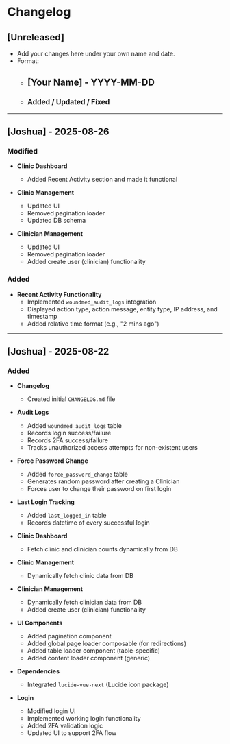 # Changelog

## [Unreleased]
- Add your changes here under your own name and date.
- Format:
  - ## [Your Name] - YYYY-MM-DD
  - ### Added / Updated / Fixed

---

## [Joshua] - 2025-08-26

### Modified
- **Clinic Dashboard**
  - Added Recent Activity section and made it functional

- **Clinic Management**
  - Updated UI
  - Removed pagination loader
  - Updated DB schema

- **Clinician Management**
  - Updated UI
  - Removed pagination loader
  - Added create user (clinician) functionality

### Added
- **Recent Activity Functionality**
  - Implemented `woundmed_audit_logs` integration
  - Displayed action type, action message, entity type, IP address, and timestamp
  - Added relative time format (e.g., "2 mins ago")

---

## [Joshua] - 2025-08-22

### Added
- **Changelog**
  - Created initial `CHANGELOG.md` file

- **Audit Logs**
  - Added `woundmed_audit_logs` table
  - Records login success/failure
  - Records 2FA success/failure
  - Tracks unauthorized access attempts for non-existent users

- **Force Password Change**
  - Added `force_password_change` table
  - Generates random password after creating a Clinician
  - Forces user to change their password on first login

- **Last Login Tracking**
  - Added `last_logged_in` table
  - Records datetime of every successful login

- **Clinic Dashboard**
  - Fetch clinic and clinician counts dynamically from DB

- **Clinic Management**
  - Dynamically fetch clinic data from DB

- **Clinician Management**
  - Dynamically fetch clinician data from DB
  - Added create user (clinician) functionality

- **UI Components**
  - Added pagination component
  - Added global page loader composable (for redirections)
  - Added table loader component (table-specific)
  - Added content loader component (generic)

- **Dependencies**
  - Integrated `lucide-vue-next` (Lucide icon package)

- **Login**
  - Modified login UI
  - Implemented working login functionality
  - Added 2FA validation logic
  - Updated UI to support 2FA flow
